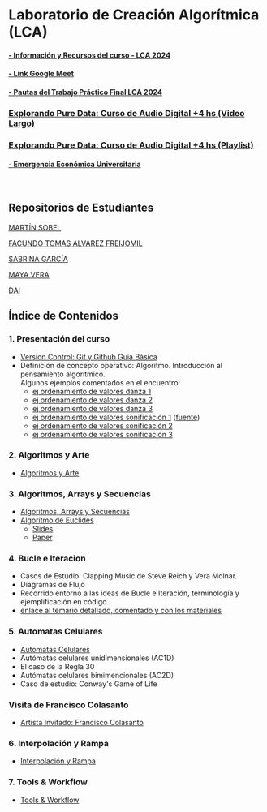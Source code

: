 # Laboratorio de Creación Algorítmica (LCA)

#### [- Información y Recursos del curso - LCA 2024](./Recursos/info_curso.md)

#### [- Link Google Meet](https://meet.google.com/rdu-bfew-quf)

#### [- Pautas del Trabajo Práctico Final LCA 2024](./Recursos/UNTREF-LCA-2024-Pautas_TP_Final.md)

### [Explorando Pure Data: Curso de Audio Digital +4 hs (Video Largo)](https://youtu.be/hh4IlUmLqA8)

### [Explorando Pure Data: Curso de Audio Digital +4 hs (Playlist)](https://www.youtube.com/playlist?list=PLjB0cck_8awyAaJYIA0JB-vsMnxAbxBHV)

#### [- Emergencia Económica Universitaria](./Recursos/Emergencia%20Económica%20Universitaria/README.md)

&nbsp;

## Repositorios de Estudiantes

[MARTÍN SOBEL](https://github.com/MartinSobel/video_sequencer)

[FACUNDO TOMAS ALVAREZ FREIJOMIL](https://github.com/outofnames2/final_lca)

[SABRINA GARCÍA](https://github.com/multiv-ac/LCA_automata-celular)

[MAYA VERA](https://github.com/M11SH4/CreacionAlgoritmica)

[DAI](https://github.com/ksdn1113/amenbreaker)

## Índice de Contenidos

### 1. Presentación del curso

- [Version Control: Git y Github Guia Básica](./Clases/01_Presentacion_del_curso/git/Git_guia_basica.md)
- Definición de concepto operativo: Algoritmo. Introducción al pensamiento algorítmico. <br>
  Algunos ejemplos comentados en el encuentro:
  - [ej ordenamiento de valores danza 1](https://youtu.be/EdIKIf9mHk0)
  - [ej ordenamiento de valores danza 2](https://youtu.be/3San3uKKHgg)  
  - [ej ordenamiento de valores danza 3](https://youtu.be/yn0EgXHb5jc)
  - [ej ordenamiento de valores sonificación 1](https://youtu.be/kPRA0W1kECg) ([fuente](https://panthema.net/2013/sound-of-sorting/))
  - [ej ordenamiento de valores sonificación 2](https://youtu.be/GIvjJwzrHBU)
  - [ej ordenamiento de valores sonificación 3](https://youtu.be/QmOtL6pPcI0)

### 2. Algoritmos y Arte

- [Algoritmos y Arte](./Clases/02_Algoritmos_y_Arte/README.md)

### 3. Algoritmos, Arrays y Secuencias

- [Algoritmos, Arrays y Secuencias](./Clases/03_Algoritmos_arrays_secuencias/arrays_and_sequencers.md)
- [Algoritmo de Euclides](./Clases/03_Algoritmos_arrays_secuencias/Algoritmo_de_euclides.md)
  - [Slides](./Clases/03_Algoritmos_arrays_secuencias/Algoritmo_de_Euclides_y_Ritmo.pdf)
  - [Paper](https://cgm.cs.mcgill.ca/~godfried/publications/banff.pdf)
 
### 4. Bucle e Iteracion

 - Casos de Estudio: Clapping Music de Steve Reich y Vera Molnar. 
 - Diagramas de Flujo
 - Recorrido entorno a las ideas de Bucle e Iteración, terminología y ejemplificación en código.
 - [enlace al temario detallado, comentado y con los materiales](./Clases/04_Bucles_e_Iteraciones/README.md)

### 5. Automatas Celulares

- [Automatas Celulares](./Clases/05_Automatas_celulares/Automatas_celulares.md)
- Autómatas celulares unidimensionales (AC1D)
- El caso de la Regla 30
- Autómatas celulares bimimencionales (AC2D)
- Caso de estudio: Conway's Game of Life

### Visita de Francisco Colasanto
- [Artista Invitado: Francisco Colasanto](./Recursos/Visita-FranciscoColasanto.md)

### 6. Interpolación y Rampa

- [Interpolación y Rampa](./Clases/06_Interpolacion_y_Rampa/README.md)

### 7. Tools & Workflow

- [Tools & Workflow](./Clases/07_Tools_&_Workflow/Tools_&_Workflow.md)
